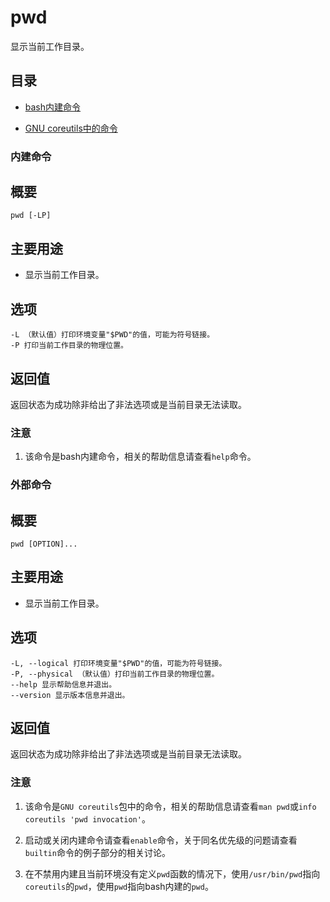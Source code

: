 pwd
===

显示当前工作目录。


## 目录

- [bash内建命令](#内建命令)

- [GNU coreutils中的命令](#外部命令)

### 内建命令

## 概要

```shell
pwd [-LP]
```

## 主要用途

- 显示当前工作目录。


## 选项

```shell
-L （默认值）打印环境变量"$PWD"的值，可能为符号链接。
-P 打印当前工作目录的物理位置。
```

## 返回值

返回状态为成功除非给出了非法选项或是当前目录无法读取。

### 注意

1. 该命令是bash内建命令，相关的帮助信息请查看`help`命令。


### 外部命令

## 概要

```shell
pwd [OPTION]...
```

## 主要用途

- 显示当前工作目录。


## 选项

```shell
-L, --logical 打印环境变量"$PWD"的值，可能为符号链接。
-P, --physical （默认值）打印当前工作目录的物理位置。
--help 显示帮助信息并退出。
--version 显示版本信息并退出。
```

## 返回值

返回状态为成功除非给出了非法选项或是当前目录无法读取。

### 注意

1. 该命令是`GNU coreutils`包中的命令，相关的帮助信息请查看`man pwd`或`info coreutils 'pwd invocation'`。

2. 启动或关闭内建命令请查看`enable`命令，关于同名优先级的问题请查看`builtin`命令的例子部分的相关讨论。

3. 在不禁用内建且当前环境没有定义`pwd`函数的情况下，使用`/usr/bin/pwd`指向`coreutils`的`pwd`，使用`pwd`指向bash内建的`pwd`。


<!-- Linux命令行搜索引擎：https://jaywcjlove.github.io/linux-command/ -->
